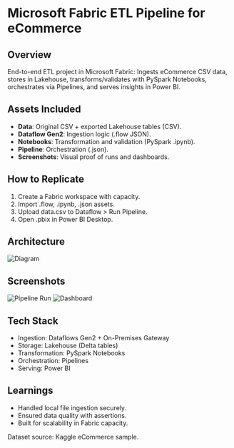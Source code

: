 # Microsoft Fabric ETL Pipeline for eCommerce

## Overview
End-to-end ETL project in Microsoft Fabric: Ingests eCommerce CSV data, stores in Lakehouse, transforms/validates with PySpark Notebooks, orchestrates via Pipelines, and serves insights in Power BI.

## Assets Included
- **Data**: Original CSV + exported Lakehouse tables (CSV).
- **Dataflow Gen2**: Ingestion logic (.flow JSON).
- **Notebooks**: Transformation and validation (PySpark .ipynb).
- **Pipeline**: Orchestration (.json).
- **Screenshots**: Visual proof of runs and dashboards.

## How to Replicate
1. Create a Fabric workspace with capacity.
2. Import .flow, .ipynb, .json assets.
3. Upload data.csv to Dataflow > Run Pipeline.
4. Open .pbix in Power BI Desktop.

## Architecture
![Diagram](./docs/architecture.png)

## Screenshots
![Pipeline Run](./screenshots/pipeline-run.png)
![Dashboard](./screenshots/powerbi-dashboard.png)

## Tech Stack
- Ingestion: Dataflows Gen2 + On-Premises Gateway
- Storage: Lakehouse (Delta tables)
- Transformation: PySpark Notebooks
- Orchestration: Pipelines
- Serving: Power BI

## Learnings
- Handled local file ingestion securely.
- Ensured data quality with assertions.
- Built for scalability in Fabric capacity.

Dataset source: Kaggle eCommerce sample.
